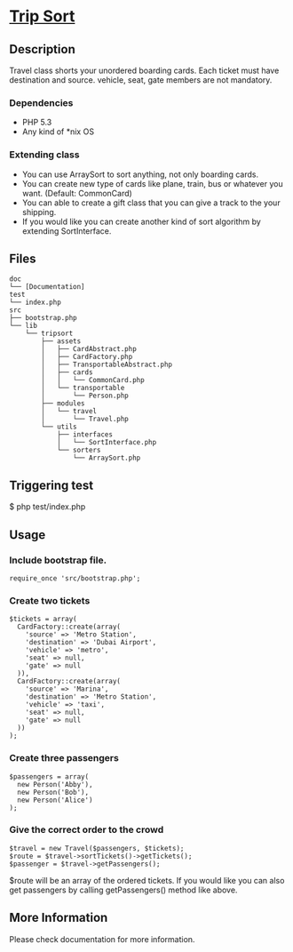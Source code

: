 [Trip Sort](https://github.com/manuraveendran/tripsort) 
==============================================
Description 
----------------------------------------------
Travel class shorts your unordered boarding cards. 
Each ticket must have destination and source. 
vehicle, seat, gate members are not mandatory.

### Dependencies
- PHP 5.3
- Any kind of *nix OS

### Extending class
* You can use ArraySort to sort anything, not only boarding cards.
* You can create new type of cards like plane, train, bus or whatever you want. (Default: CommonCard)
* You can able to create a gift class that you can give a track to the your shipping.
* If you would like you can create another kind of sort algorithm by extending SortInterface. 

Files 
----------------------------------------------
    doc
    └── [Documentation]
    test
    └── index.php
    src
    ├── bootstrap.php
    └── lib
        └── tripsort
            ├── assets
            │   ├── CardAbstract.php
            │   ├── CardFactory.php
            │   ├── TransportableAbstract.php
            │   ├── cards
            │   │   └── CommonCard.php
            │   └── transportable
            │       └── Person.php
            ├── modules
            │   └── travel
            │       └── Travel.php
            └── utils
                ├── interfaces
                │   └── SortInterface.php
                └── sorters
                    └── ArraySort.php

Triggering test 
----------------------------------------------
$ php test/index.php


Usage 
----------------------------------------------
### Include bootstrap file.
    require_once 'src/bootstrap.php';

### Create two tickets
    $tickets = array(
      CardFactory::create(array(
        'source' => 'Metro Station',
        'destination' => 'Dubai Airport',
        'vehicle' => 'metro',
        'seat' => null,
        'gate' => null
      )),
      CardFactory::create(array(
        'source' => 'Marina',
        'destination' => 'Metro Station',
        'vehicle' => 'taxi',
        'seat' => null,
        'gate' => null
      ))
    );

### Create three passengers
    $passengers = array(
      new Person('Abby'), 
      new Person('Bob'),
      new Person('Alice')
    );

### Give the correct order to the crowd
    $travel = new Travel($passengers, $tickets);
    $route = $travel->sortTickets()->getTickets();
    $passenger = $travel->getPassengers();
    
$route will be an array of the ordered tickets. If you would like you can also get passengers by calling getPassengers() method like above.


More Information 
----------------------------------------------
Please check documentation for more information.

